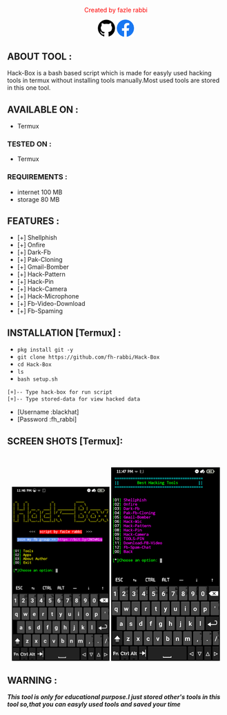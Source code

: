 <p align="center">
<font color="red">Created by fazle rabbi</font>
</p>

<p align="center">
<a href="https://github.com/fh-rabbi"><img width="40px" title="Github" src="https://github.com/fh-rabbi/Hack-Box/blob/main/images/git.png"></a>
<a href="https://www.facebook.com/fozley.rabbi"><img width="40px" title="Facebook" src="https://github.com/fh-rabbi/Hack-Box/blob/main/images/fb.png"></a>
</p>



## ABOUT TOOL :

Hack-Box is a bash based script which is made for easyly used hacking tools in termux without installing tools manually.Most used tools are stored in this one tool.

## AVAILABLE ON :

* Termux

### TESTED ON :

* Termux

### REQUIREMENTS :
* internet 100 MB
* storage 80 MB

## FEATURES :
* [+] Shellphish
* [+] Onfire
* [+] Dark-Fb
* [+] Pak-Cloning
* [+] Gmail-Bomber
* [+] Hack-Pattern
* [+] Hack-Pin
* [+] Hack-Camera
* [+] Hack-Microphone
* [+] Fb-Video-Download
* [+] Fb-Spaming

## INSTALLATION [Termux] :

* `pkg install git -y`
* `git clone https://github.com/fh-rabbi/Hack-Box`
* `cd Hack-Box`
* `ls`
* `bash setup.sh`

```
[+]-- Type hack-box for run script
[+]-- Type stored-data for view hacked data
```
* [Username :blackhat]
* [Password :fh_rabbi]

## SCREEN SHOTS [Termux]:

<br>
<p align="center">
<img width="45%" src="https://github.com/fh-rabbi/Hack-Box/blob/main/images/2.png"/>
<img width="50%" src="https://github.com/fh-rabbi/Hack-Box/blob/main/images/3.png"/>
</p>




## WARNING : 
***This tool is only for educational purpose.I just stored other's tools in this tool so,that you can easyly used tools and saved your time***



